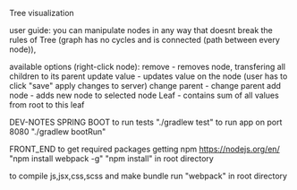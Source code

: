 Tree visualization

user guide:
you can manipulate nodes in any way that doesnt break the rules of Tree (graph has no cycles and is 
connected (path between every node)),

available options (right-click node):
	remove - removes node, transfering all children to its parent
	update value - updates value on the node (user has to click "save" apply changes to server)
	change parent - change parent
	add node - adds new node to selected node
Leaf - contains sum of all values from root to this leaf



DEV-NOTES
SPRING BOOT
to run tests "./gradlew test" 
to run app on port 8080 "./gradlew bootRun"


FRONT_END
to get required packages
getting npm
https://nodejs.org/en/
"npm install webpack -g"
"npm install" in root directory

to compile js,jsx,css,scss and make bundle run
"webpack" in root directory
